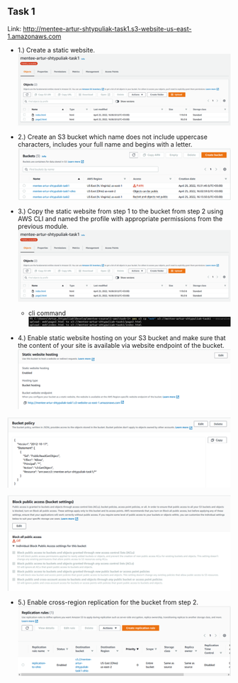 ## Task 1

Link:
http://mentee-artur-shtypuliak-task1.s3-website-us-east-1.amazonaws.com

- 1.) Create a static website.
![](https://github.com/shtypuliakJr/mentee-course/blob/master/1-aws/task-1/resources/task1-1.png)

- 2.) Create an S3 bucket which name does not include uppercase characters, includes your full name and begins with a letter.
![](https://github.com/shtypuliakJr/mentee-course/blob/master/1-aws/task-1/resources/task1-0.png)

- 3.) Copy the static website from step 1 to the bucket from step 2 using AWS CLI and named the profile with appropriate permissions from the previous module.
![](https://github.com/shtypuliakJr/mentee-course/blob/master/1-aws/task-1/resources/task1-1.png)

	- cli command
![](https://github.com/shtypuliakJr/mentee-course/blob/master/1-aws/task-1/resources/task1-2.png)

- 4.) Enable static website hosting on your S3 bucket and make sure that the content of your site is available via website endpoint of the bucket.
![](https://github.com/shtypuliakJr/mentee-course/blob/master/1-aws/task-1/resources/task1-4.png)

![](https://github.com/shtypuliakJr/mentee-course/blob/master/1-aws/task-1/resources/task1-5.png)

![](https://github.com/shtypuliakJr/mentee-course/blob/master/1-aws/task-1/resources/task1-6.png)

- 5.) Enable cross-region replication for the bucket from step 2.
![](https://github.com/shtypuliakJr/mentee-course/blob/master/1-aws/task-1/resources/task1-7.png)
